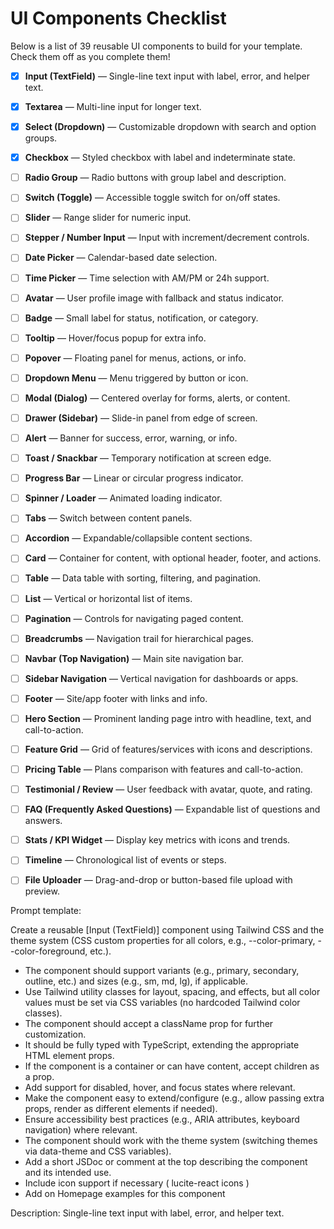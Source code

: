 # UI Components Checklist

Below is a list of 39 reusable UI components to build for your template. Check them off as you complete them!

- [x] **Input (TextField)** — Single-line text input with label, error, and helper text.
- [x] **Textarea** — Multi-line input for longer text.
- [x] **Select (Dropdown)** — Customizable dropdown with search and option groups.
- [x] **Checkbox** — Styled checkbox with label and indeterminate state.
- [ ] **Radio Group** — Radio buttons with group label and description.
- [ ] **Switch (Toggle)** — Accessible toggle switch for on/off states.
- [ ] **Slider** — Range slider for numeric input.
- [ ] **Stepper / Number Input** — Input with increment/decrement controls.
- [ ] **Date Picker** — Calendar-based date selection.
- [ ] **Time Picker** — Time selection with AM/PM or 24h support.
- [ ] **Avatar** — User profile image with fallback and status indicator.
- [ ] **Badge** — Small label for status, notification, or category.
- [ ] **Tooltip** — Hover/focus popup for extra info.
- [ ] **Popover** — Floating panel for menus, actions, or info.
- [ ] **Dropdown Menu** — Menu triggered by button or icon.
- [ ] **Modal (Dialog)** — Centered overlay for forms, alerts, or content.
- [ ] **Drawer (Sidebar)** — Slide-in panel from edge of screen.
- [ ] **Alert** — Banner for success, error, warning, or info.
- [ ] **Toast / Snackbar** — Temporary notification at screen edge.
- [ ] **Progress Bar** — Linear or circular progress indicator.
- [ ] **Spinner / Loader** — Animated loading indicator.
- [ ] **Tabs** — Switch between content panels.
- [ ] **Accordion** — Expandable/collapsible content sections.
- [ ] **Card** — Container for content, with optional header, footer, and actions.
- [ ] **Table** — Data table with sorting, filtering, and pagination.
- [ ] **List** — Vertical or horizontal list of items.
- [ ] **Pagination** — Controls for navigating paged content.
- [ ] **Breadcrumbs** — Navigation trail for hierarchical pages.
- [ ] **Navbar (Top Navigation)** — Main site navigation bar.
- [ ] **Sidebar Navigation** — Vertical navigation for dashboards or apps.
- [ ] **Footer** — Site/app footer with links and info.
- [ ] **Hero Section** — Prominent landing page intro with headline, text, and call-to-action.
- [ ] **Feature Grid** — Grid of features/services with icons and descriptions.
- [ ] **Pricing Table** — Plans comparison with features and call-to-action.
- [ ] **Testimonial / Review** — User feedback with avatar, quote, and rating.
- [ ] **FAQ (Frequently Asked Questions)** — Expandable list of questions and answers.
- [ ] **Stats / KPI Widget** — Display key metrics with icons and trends.
- [ ] **Timeline** — Chronological list of events or steps.
- [ ] **File Uploader** — Drag-and-drop or button-based file upload with preview. 




Prompt template: 

Create a reusable [Input (TextField)] component using Tailwind CSS and the theme system (CSS custom properties for all colors, e.g., --color-primary, --color-foreground, etc.).

- The component should support variants (e.g., primary, secondary, outline, etc.) and sizes (e.g., sm, md, lg), if applicable.
- Use Tailwind utility classes for layout, spacing, and effects, but all color values must be set via CSS variables (no hardcoded Tailwind color classes).
- The component should accept a className prop for further customization.
- It should be fully typed with TypeScript, extending the appropriate HTML element props.
- If the component is a container or can have content, accept children as a prop.
- Add support for disabled, hover, and focus states where relevant.
- Make the component easy to extend/configure (e.g., allow passing extra props, render as different elements if needed).
- Ensure accessibility best practices (e.g., ARIA attributes, keyboard navigation) where relevant.
- The component should work with the theme system (switching themes via data-theme and CSS variables).
- Add a short JSDoc or comment at the top describing the component and its intended use.
- Include icon support if necessary ( lucite-react icons )
- Add on Homepage examples for this component

Description:
Single-line text input with label, error, and helper text.